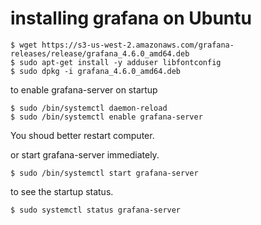 # installing grafana on Ubuntu

```
$ wget https://s3-us-west-2.amazonaws.com/grafana-releases/release/grafana_4.6.0_amd64.deb
$ sudo apt-get install -y adduser libfontconfig
$ sudo dpkg -i grafana_4.6.0_amd64.deb
```

to enable grafana-server on startup

```
$ sudo /bin/systemctl daemon-reload
$ sudo /bin/systemctl enable grafana-server
```

You shoud better restart computer.

or start grafana-server immediately.

```
$ sudo /bin/systemctl start grafana-server
```


to see the startup status.

```
$ sudo systemctl status grafana-server
```
